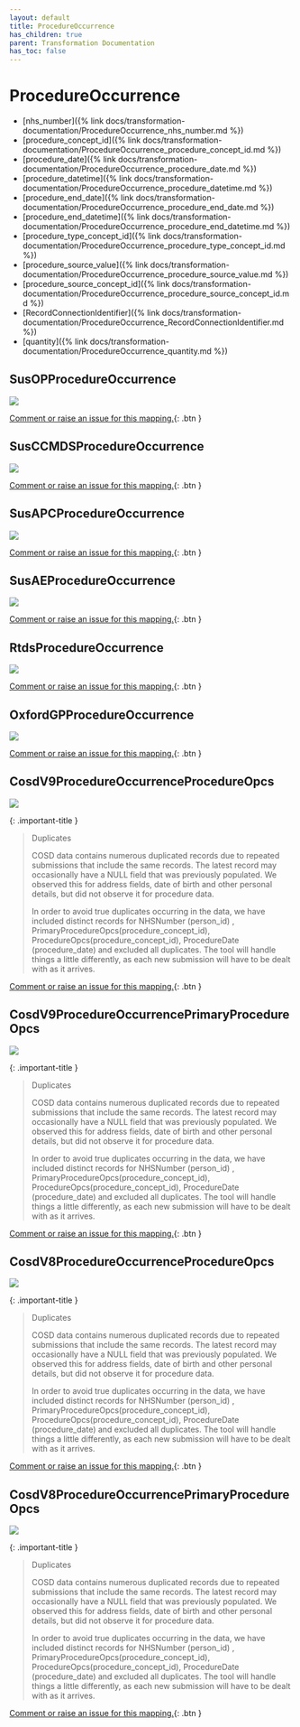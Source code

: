 ```yaml
---
layout: default
title: ProcedureOccurrence
has_children: true
parent: Transformation Documentation
has_toc: false
---
```


# ProcedureOccurrence
* [nhs_number]({% link docs/transformation-documentation/ProcedureOccurrence_nhs_number.md %})
* [procedure_concept_id]({% link docs/transformation-documentation/ProcedureOccurrence_procedure_concept_id.md %})
* [procedure_date]({% link docs/transformation-documentation/ProcedureOccurrence_procedure_date.md %})
* [procedure_datetime]({% link docs/transformation-documentation/ProcedureOccurrence_procedure_datetime.md %})
* [procedure_end_date]({% link docs/transformation-documentation/ProcedureOccurrence_procedure_end_date.md %})
* [procedure_end_datetime]({% link docs/transformation-documentation/ProcedureOccurrence_procedure_end_datetime.md %})
* [procedure_type_concept_id]({% link docs/transformation-documentation/ProcedureOccurrence_procedure_type_concept_id.md %})
* [procedure_source_value]({% link docs/transformation-documentation/ProcedureOccurrence_procedure_source_value.md %})
* [procedure_source_concept_id]({% link docs/transformation-documentation/ProcedureOccurrence_procedure_source_concept_id.md %})
* [RecordConnectionIdentifier]({% link docs/transformation-documentation/ProcedureOccurrence_RecordConnectionIdentifier.md %})
* [quantity]({% link docs/transformation-documentation/ProcedureOccurrence_quantity.md %})

## SusOPProcedureOccurrence
<a href="SusOPProcedureOccurrence.svg" target="_blank"><img src="SusOPProcedureOccurrence.svg" /></a>

[Comment or raise an issue for this mapping.](https://github.com/answerdigital/oxford-omop-data-mapper/issues/new?title=SusOPProcedureOccurrence%20mapping){: .btn }
## SusCCMDSProcedureOccurrence
<a href="SusCCMDSProcedureOccurrence.svg" target="_blank"><img src="SusCCMDSProcedureOccurrence.svg" /></a>

[Comment or raise an issue for this mapping.](https://github.com/answerdigital/oxford-omop-data-mapper/issues/new?title=SusCCMDSProcedureOccurrence%20mapping){: .btn }
## SusAPCProcedureOccurrence
<a href="SusAPCProcedureOccurrence.svg" target="_blank"><img src="SusAPCProcedureOccurrence.svg" /></a>

[Comment or raise an issue for this mapping.](https://github.com/answerdigital/oxford-omop-data-mapper/issues/new?title=SusAPCProcedureOccurrence%20mapping){: .btn }
## SusAEProcedureOccurrence
<a href="SusAEProcedureOccurrence.svg" target="_blank"><img src="SusAEProcedureOccurrence.svg" /></a>

[Comment or raise an issue for this mapping.](https://github.com/answerdigital/oxford-omop-data-mapper/issues/new?title=SusAEProcedureOccurrence%20mapping){: .btn }
## RtdsProcedureOccurrence
<a href="RtdsProcedureOccurrence.svg" target="_blank"><img src="RtdsProcedureOccurrence.svg" /></a>

[Comment or raise an issue for this mapping.](https://github.com/answerdigital/oxford-omop-data-mapper/issues/new?title=RtdsProcedureOccurrence%20mapping){: .btn }
## OxfordGPProcedureOccurrence
<a href="OxfordGPProcedureOccurrence.svg" target="_blank"><img src="OxfordGPProcedureOccurrence.svg" /></a>

[Comment or raise an issue for this mapping.](https://github.com/answerdigital/oxford-omop-data-mapper/issues/new?title=OxfordGPProcedureOccurrence%20mapping){: .btn }
## CosdV9ProcedureOccurrenceProcedureOpcs
<a href="CosdV9ProcedureOccurrenceProcedureOpcs.svg" target="_blank"><img src="CosdV9ProcedureOccurrenceProcedureOpcs.svg" /></a>

{: .important-title }
> Duplicates
>
> COSD data contains numerous duplicated records due to repeated submissions that include the same records.  The latest record may occasionally have a NULL field that was previously populated.  We observed this for address fields, date of birth and other personal details, but did not observe it for procedure data.
>
> In order to avoid true duplicates occurring in the data, we have included distinct records for  NHSNumber (person_id) , PrimaryProcedureOpcs(procedure_concept_id), ProcedureOpcs(procedure_concept_id), ProcedureDate (procedure_date) and excluded all duplicates.  The tool will handle things a little differently, as each new submission will have to be dealt with as it arrives.
>

[Comment or raise an issue for this mapping.](https://github.com/answerdigital/oxford-omop-data-mapper/issues/new?title=CosdV9ProcedureOccurrenceProcedureOpcs%20mapping){: .btn }
## CosdV9ProcedureOccurrencePrimaryProcedureOpcs
<a href="CosdV9ProcedureOccurrencePrimaryProcedureOpcs.svg" target="_blank"><img src="CosdV9ProcedureOccurrencePrimaryProcedureOpcs.svg" /></a>

{: .important-title }
> Duplicates
>
> COSD data contains numerous duplicated records due to repeated submissions that include the same records.  The latest record may occasionally have a NULL field that was previously populated.  We observed this for address fields, date of birth and other personal details, but did not observe it for procedure data.
>
> In order to avoid true duplicates occurring in the data, we have included distinct records for  NHSNumber (person_id) , PrimaryProcedureOpcs(procedure_concept_id), ProcedureOpcs(procedure_concept_id), ProcedureDate (procedure_date) and excluded all duplicates.  The tool will handle things a little differently, as each new submission will have to be dealt with as it arrives.
>

[Comment or raise an issue for this mapping.](https://github.com/answerdigital/oxford-omop-data-mapper/issues/new?title=CosdV9ProcedureOccurrencePrimaryProcedureOpcs%20mapping){: .btn }
## CosdV8ProcedureOccurrenceProcedureOpcs
<a href="CosdV8ProcedureOccurrenceProcedureOpcs.svg" target="_blank"><img src="CosdV8ProcedureOccurrenceProcedureOpcs.svg" /></a>

{: .important-title }
> Duplicates
>
> COSD data contains numerous duplicated records due to repeated submissions that include the same records.  The latest record may occasionally have a NULL field that was previously populated.  We observed this for address fields, date of birth and other personal details, but did not observe it for procedure data.
>
> In order to avoid true duplicates occurring in the data, we have included distinct records for  NHSNumber (person_id) , PrimaryProcedureOpcs(procedure_concept_id), ProcedureOpcs(procedure_concept_id), ProcedureDate (procedure_date) and excluded all duplicates.  The tool will handle things a little differently, as each new submission will have to be dealt with as it arrives.
>

[Comment or raise an issue for this mapping.](https://github.com/answerdigital/oxford-omop-data-mapper/issues/new?title=CosdV8ProcedureOccurrenceProcedureOpcs%20mapping){: .btn }
## CosdV8ProcedureOccurrencePrimaryProcedureOpcs
<a href="CosdV8ProcedureOccurrencePrimaryProcedureOpcs.svg" target="_blank"><img src="CosdV8ProcedureOccurrencePrimaryProcedureOpcs.svg" /></a>

{: .important-title }
> Duplicates
>
> COSD data contains numerous duplicated records due to repeated submissions that include the same records.  The latest record may occasionally have a NULL field that was previously populated.  We observed this for address fields, date of birth and other personal details, but did not observe it for procedure data.
>
> In order to avoid true duplicates occurring in the data, we have included distinct records for  NHSNumber (person_id) , PrimaryProcedureOpcs(procedure_concept_id), ProcedureOpcs(procedure_concept_id), ProcedureDate (procedure_date) and excluded all duplicates.  The tool will handle things a little differently, as each new submission will have to be dealt with as it arrives.
>

[Comment or raise an issue for this mapping.](https://github.com/answerdigital/oxford-omop-data-mapper/issues/new?title=CosdV8ProcedureOccurrencePrimaryProcedureOpcs%20mapping){: .btn }
